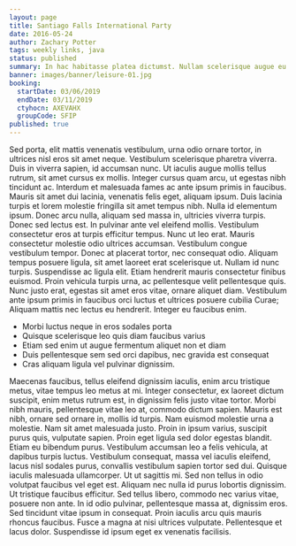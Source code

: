 ```yaml
---
layout: page
title: Santiago Falls International Party
date: 2016-05-24
author: Zachary Potter
tags: weekly links, java
status: published
summary: In hac habitasse platea dictumst. Nullam scelerisque augue eu.
banner: images/banner/leisure-01.jpg
booking:
  startDate: 03/06/2019
  endDate: 03/11/2019
  ctyhocn: AXEVAHX
  groupCode: SFIP
published: true
---
```

Sed porta, elit mattis venenatis vestibulum, urna odio ornare tortor, in ultrices nisl eros sit amet neque. Vestibulum scelerisque pharetra viverra. Duis in viverra sapien, id accumsan nunc. Ut iaculis augue mollis tellus rutrum, sit amet cursus ex mollis. Integer cursus quam arcu, ut egestas nibh tincidunt ac. Interdum et malesuada fames ac ante ipsum primis in faucibus. Mauris sit amet dui lacinia, venenatis felis eget, aliquam ipsum. Duis lacinia turpis et lorem molestie fringilla sit amet tempus nibh. Nulla id elementum ipsum. Donec arcu nulla, aliquam sed massa in, ultricies viverra turpis. Donec sed lectus est. In pulvinar ante vel eleifend mollis. Vestibulum consectetur eros at turpis efficitur tempus. Nunc ut leo erat. Mauris consectetur molestie odio ultrices accumsan. Vestibulum congue vestibulum tempor.
Donec at placerat tortor, nec consequat odio. Aliquam tempus posuere ligula, sit amet laoreet erat scelerisque ut. Nullam id nunc turpis. Suspendisse ac ligula elit. Etiam hendrerit mauris consectetur finibus euismod. Proin vehicula turpis urna, ac pellentesque velit pellentesque quis. Nunc justo erat, egestas sit amet eros vitae, ornare aliquet diam. Vestibulum ante ipsum primis in faucibus orci luctus et ultrices posuere cubilia Curae; Aliquam mattis nec lectus eu hendrerit. Integer eu faucibus enim.

* Morbi luctus neque in eros sodales porta
* Quisque scelerisque leo quis diam faucibus varius
* Etiam sed enim ut augue fermentum aliquet non et diam
* Duis pellentesque sem sed orci dapibus, nec gravida est consequat
* Cras aliquam ligula vel pulvinar dignissim.

Maecenas faucibus, tellus eleifend dignissim iaculis, enim arcu tristique metus, vitae tempus leo metus at mi. Integer consectetur, ex laoreet dictum suscipit, enim metus rutrum est, in dignissim felis justo vitae tortor. Morbi nibh mauris, pellentesque vitae leo at, commodo dictum sapien. Mauris est nibh, ornare sed ornare in, mollis id turpis. Nam euismod molestie urna a molestie. Nam sit amet malesuada justo. Proin in ipsum varius, suscipit purus quis, vulputate sapien. Proin eget ligula sed dolor egestas blandit. Etiam eu bibendum purus. Vestibulum accumsan leo a felis vehicula, at dapibus turpis luctus. Vestibulum consequat, massa vel iaculis eleifend, lacus nisl sodales purus, convallis vestibulum sapien tortor sed dui. Quisque iaculis malesuada ullamcorper. Ut ut sagittis mi. Sed non tellus in odio volutpat faucibus vel eget est. Aliquam nec nulla id purus lobortis dignissim. Ut tristique faucibus efficitur.
Sed tellus libero, commodo nec varius vitae, posuere non ante. In id odio pulvinar, pellentesque massa at, dignissim eros. Sed tincidunt vitae ipsum in consequat. Proin iaculis arcu quis mauris rhoncus faucibus. Fusce a magna at nisi ultrices vulputate. Pellentesque et lacus dolor. Suspendisse id ipsum eget ex venenatis facilisis.
